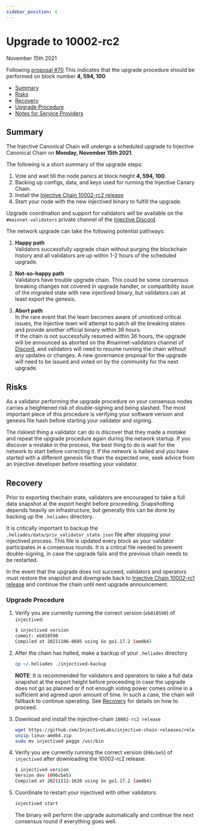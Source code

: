 ```yaml
---
sidebar_position: 4
---
```

# Upgrade to 10002-rc2
November 15th 2021

Following [proposal #70](https://hub.helios.network/proposals/70)
This indicates that the upgrade procedure should be performed on block number **4, 594, 100**

 - [Summary](#summary)
  - [Risks](#risks)
  - [Recovery](#recovery)
  - [Upgrade Procedure](#upgrade-procedure)
  - [Notes for Service Providers](#notes-for-DEX-relayer-providers)

## Summary

The Injective Canonical Chain will undergo a scheduled upgrade to Injective Canonical Chain on **Monday, November 15th 2021**.

The following is a short summary of the upgrade steps:

1. Vote and wait till the node panics at block height **4, 594, 100**.
2. Backing up configs, data, and keys used for running the Injective Canary Chain.
3. Install the [Injective Chain 10002-rc2 release](https://github.com/InjectiveLabs/injective-chain-releases/releases/tag/v1.1.1-1636733798)
4. Start your node with the new injectived binary to fulfill the upgrade.

Upgrade coordination and support for validators will be available on the `#mainnet-validators` private channel of the [Injective Discord](https://discord.gg/injective).

The network upgrade can take the following potential pathways:
1. **Happy path**  
Validators successfully upgrade chain without purging the blockchain history and all validators are up within 1-2 hours of the scheduled upgrade.

2. **Not-so-happy path**  
Validators have trouble upgrade chain. This could be some consensus breaking changes not covered in upgrade handler, or compatibility issue of the migrated state with new injectived binary, but validators can at least export the genesis.

3. **Abort path**  
In the rare event that the team becomes aware of unnoticed critical issues, the Injective team will attempt to patch all the breaking states and provide another official binary within 36 hours.  
If the chain is not successfully resumed within 36 hours, the upgrade will be announced as aborted on the #mainnet-validators channel of [Discord](https://discord.gg/injective), and validators will need to resume running the chain without any updates or changes. A new governance proposal for the upgrade will need to be issued and voted on by the community for the next upgrade.

## Risks

As a validator performing the upgrade procedure on your consensus nodes carries a heightened risk of
double-signing and being slashed. The most important piece of this procedure is verifying your
software version and genesis file hash before starting your validator and signing.

The riskiest thing a validator can do is discover that they made a mistake and repeat the upgrade
procedure again during the network startup. If you discover a mistake in the process, the best thing
to do is wait for the network to start before correcting it. If the network is halted and you have
started with a different genesis file than the expected one, seek advice from an Injective developer
before resetting your validator.

## Recovery

Prior to exporting thechain state, validators are encouraged to take a full data snapshot at the
export height before proceeding. Snapshotting depends heavily on infrastructure, but generally this
can be done by backing up the `.heliades` directory.

It is critically important to backup the `.heliades/data/priv_validator_state.json` file after stopping your injectived process. This file is updated every block as your validator participates in a consensus rounds. It is a critical file needed to prevent double-signing, in case the upgrade fails and the previous chain needs to be restarted.

In the event that the upgrade does not succeed, validators and operators must restore the snapshot and downgrade back to [Injective Chain 10002-rc1 release](https://github.com/InjectiveLabs/injective-chain-releases/releases/tag/v1.1.0-1636178708) and continue the chain until next upgrade announcement.

### Upgrade Procedure

1. Verify you are currently running the correct version (`eb018590`) of `injectived`:
   ```bash
   $ injectived version
   commit: eb018590
   Compiled at 20211106-0605 using Go go1.17.2 (amd64)

   ```

2. After the chain has halted, make a backup of your `.heliades` directory
    ```bash
    cp ~/.heliades ./injectived-backup
    ```
    **NOTE**: It is recommended for validators and operators to take a full data snapshot at the export
    height before proceeding in case the upgrade does not go as planned or if not enough voting power
    comes online in a sufficient and agreed upon amount of time. In such a case, the chain will fallback
    to continue operating. See [Recovery](#recovery) for details on how to proceed.

3. Download and install the injective-chain `10002-rc2 release`
   ```bash
   wget https://github.com/InjectiveLabs/injective-chain-releases/releases/download/v1.1.1-1636733798/linux-amd64.zip
   unzip linux-amd64.zip
   sudo mv injectived peggo /usr/bin
   ```

4. Verify you are currently running the correct version (`096cbe5`) of `injectived` after downloading the 10002-rc2 release:
    ```bash
   $ injectived version
   Version dev (096cbe5)
   Compiled at 20211112-1620 using Go go1.17.2 (amd64)
   ```

5. Coordinate to restart your injectived with other validators
   ```bash
   injectived start
   ```
   The binary will perform the upgrade automatically and continue the next consensus round if everything goes well.